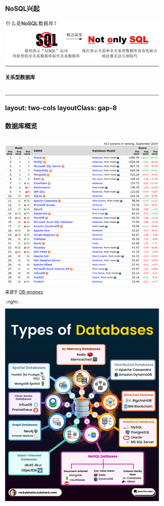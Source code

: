 ## NoSQL兴起

<img v-click class="w-100 p-4" border="rounded" src="../images/noSQL.png" alt="noSQL">

---

### 关系型数据库
<br>  
<v-switch>
  <template #1> 
    - 固定的表结构：表、行、列 
    <img class="w-100 p-4" border="rounded" src="../images/rmdb_demo.png" alt="noSQL">
  </template>
  <template #2> 
    - 固定的表结构：表、行、列
    <br>
    - 高效的查询处理
  </template>
  <template #3> 
    - 固定的表结构：表、行、列
    <br>
    - 高效的查询处理
    <br>
    - 完善的事务管理机制
  </template>
</v-switch>

---
layout: two-cols
layoutClass: gap-8
---

## 数据库概览

<br />

<img class="w-100" border="rounded" src="../images/db_rank.png" alt="db_rank">

来源于 [DB-engines](https://db-engines.com/en/ranking)

::right::

<img v-click class="w-100" border="rounded" src="../images/db_map.jpeg" alt="db_map">